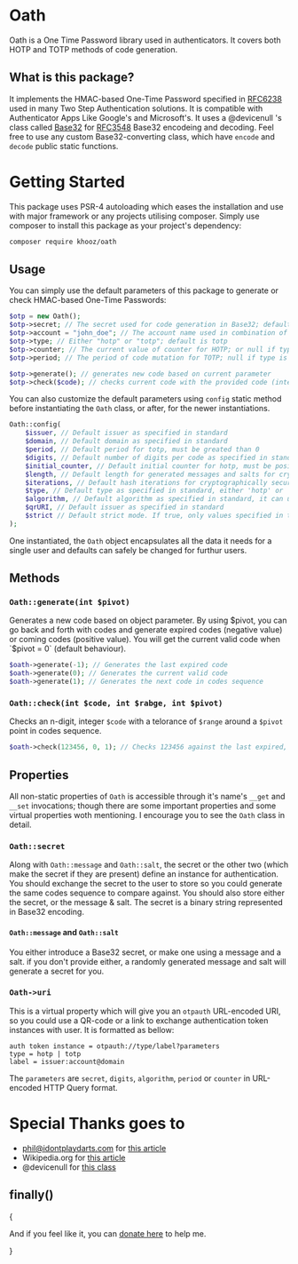 # Oath
Oath is a One Time Password library used in authenticators. It covers both HOTP and TOTP methods of code generation.


## What is this package?
It implements the HMAC-based One-Time Password specified in [RFC6238](http://tools.ietf.org/html/rfc6238) used in many Two Step Authentication solutions. It is compatible with Authenticator Apps Like Google's and Microsoft's. It uses a @devicenull 's class called [Base32](https://github.com/devicenull/PHP-Google-Authenticator/blob/master/base32.php) for [RFC3548](https://tools.ietf.org/html/rfc3548) Base32 encodeing and decoding. Feel free to use any custom Base32-converting class, which have `encode` and `decode` public static functions.

# Getting Started
This package uses PSR-4 autoloading which eases the installation and use with major framework or any projects utilising composer. Simply use composer to install this package as your project's dependency:
```bash
composer require khooz/oath
```

## Usage
You can simply use the default parameters of this package to generate or check HMAC-based One-Time Passwords:
```php
$otp = new Oath();
$otp->secret; // The secret used for code generation in Base32; default is randomly generated SHA1 hash
$otp->account = "john_doe"; // The account name used in combination of issuer and domain for making otpauth uri
$otp->type; // Either "hotp" or "totp"; default is totp
$otp->counter; // The current value of counter for HOTP; or null if type is "totp"; default is 0
$otp->period; // The period of code mutation for TOTP; null if type is "hotp"; default is 30

$otp->generate(); // generates new code based on current parameter
$otp->check($code); // checks current code with the provided code (integer). Returns true if both are the same.
```

You can also customize the default parameters using `config` static method before instantiating the `Oath` class, or after, for the newer instantiations.
```php
Oath::config(
	$issuer, // Default issuer as specified in standard
	$domain, // Default domain as specified in standard
	$period, // Default period for totp, must be greated than 0
	$digits, // Default number of digits per code as specified in standard
	$initial_counter, // Default initial counter for hotp, must be positive
	$length, // Default length for generated messages and salts for cryptographically secure secret generation
	$iterations, // Default hash iterations for cryptographically secure secret generation
	$type, // Default type as specified in standard, either 'hotp' or 'totp'
	$algorithm, // Default algorithm as specified in standard, it can use all hmac algorithms available to the system if strict mode is off
	$qrURI, // Default issuer as specified in standard
	$strict // Default strict mode. If true, only values specified in the standard can be used. By default it is true.
);
```

One instantiated, the `Oath` object encapsulates all the data it needs for a single user and defaults can safely be changed for furthur users.

## Methods
### `Oath::generate(int $pivot)`
Generates a new code based on object parameter. By using $pivot, you can go back and forth with codes and generate expired codes (negative value) or coming codes (positive value). You will get the current valid code when `$pivot = 0` (default behaviour).

```php
$oath->generate(-1); // Generates the last expired code
$oath->generate(0); // Generates the current valid code
$oath->generate(1); // Generates the next code in codes sequence
```

### `Oath::check(int $code, int $rabge, int $pivot)`
Checks an n-digit, integer `$code` with a telorance of `$range` around a `$pivot` point in codes sequence.

```php
$oath->check(123456, 0, 1); // Checks 123456 against the last expired, current, and next codes; gives user a 90s leeway in a 30s-period TOTP
```

## Properties
All non-static properties of `Oath` is accessible through it's name's `__get` and `__set` invocations; though there are some important properties and some virtual properties woth mentioning. I encourage you to see the `Oath` class in detail.

### `Oath::secret`
Along with `Oath::message` and `Oath::salt`, the secret or the other two (which make the secret if they are present) define an instance for authentication. You should exchange the secret to the user to store so you could generate the same codes sequence to compare against. You should also store either the secret, or the message & salt. The secret is a binary string represented in Base32 encoding.

#### `Oath::message` and `Oath::salt`
You either introduce a Base32 secret, or make one using a message and a salt. if you don't provide either, a randomly generated message and salt will generate a secret for you.

### `Oath->uri`
This is a virtual property which will give you an `otpauth` URL-encoded URI, so you could use a QR-code or a link to exchange authentication token instances with user.
It is formatted as bellow:
```
auth token instance = otpauth://type/label?parameters
type = hotp | totp
label = issuer:account@domain
```
The `parameters` are `secret`, `digits`, `algorithm`, `period` or `counter` in URL-encoded HTTP Query format.




# Special Thanks goes to

* phil@idontplaydarts.com for [this article](https://www.idontplaydarts.com/2011/07/google-totp-two-factor-authentication-for-php/)
* Wikipedia.org for [this article](http://en.wikipedia.org/wiki/Google_Authenticator)
* @devicenull for [this class](https://github.com/devicenull/PHP-Google-Authenticator/blob/master/base32.php)


## finally()
{
	
And if you feel like it, you can [donate here](paypal.me/khooz) to help me.

}